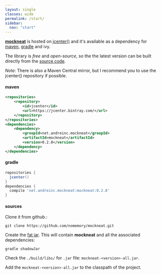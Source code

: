 ```yaml
---
layout: single
classes: wide
permalink: /start/
sidebar:
  nav: "start"
---
```


[**mockneat**](https://github.com/nomemory/mockneat) is hosted on [jcenter()](https://bintray.com/nomemory/maven/mockneat) and it's available as a dependency for [maven](#maven), [gradle](#gradle) and ivy.

The library is *free* and *open-source*, so the the latest version can be built directly from the [source code](#sources).

*Note*: There is also a Maven Central mirror, but I recommend you to use the jcenter() repository if possible.

#### **maven**

```xml
<repositories>
    <repository>
        <id>jcenter</id>
        <url>https://jcenter.bintray.com/</url>
    </repository>
</repositories>
<dependencies>
    <dependency>
        <groupId>net.andreinc.mockneat</groupId>
        <artifactId>mockneat</artifactId>
        <version>0.2.8</version>
    </dependency>
</dependencies>
```

#### **gradle**

```groovy
repositories {
  jcenter()
}
dependencies {
  compile 'net.andreinc.mockneat:mockneat:0.2.8'
}
```

#### **sources**

Clone it from github.:

```
git clone https://github.com/nomemory/mockneat.git
```

Create the [fat jar](https://stackoverflow.com/questions/19150811/what-is-a-fat-jar). This will contain **mockneat** and all the associated dependencies:

```
gradle shadowJar
```

Check the `./build/libs/` for `.jar` file: `mockneat-<version>-all.jar`.

Add the `mockneat-<version>-all.jar` to the classpath of the project.
